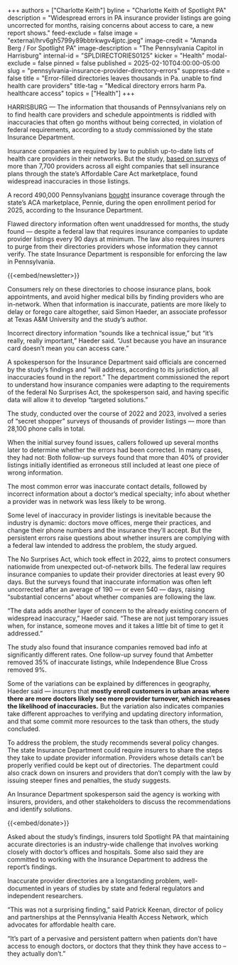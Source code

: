 +++
authors = ["Charlotte Keith"]
byline = "Charlotte Keith of Spotlight PA"
description = "Widespread errors in PA insurance provider listings are going uncorrected for months, raising concerns about access to care, a new report shows."
feed-exclude = false
image = "external/hrv6gh5799y89bbtrkwgv4jptc.jpeg"
image-credit = "Amanda Berg / For Spotlight PA"
image-description = "The Pennsylvania Capitol in Harrisburg"
internal-id = "SPLDIRECTORIES0125"
kicker = "Health"
modal-exclude = false
pinned = false
published = 2025-02-10T04:00:00-05:00
slug = "pennsylvania-insurance-provider-directory-errors"
suppress-date = false
title = "Error-filled directories leaves thousands in Pa. unable to find health care providers"
title-tag = "Medical directory errors harm Pa. healthcare access"
topics = ["Health"]
+++

HARRISBURG — The information that thousands of Pennsylvanians rely on to find health care providers and schedule appointments is riddled with inaccuracies that often go months without being corrected, in violation of federal requirements, according to a study commissioned by the state Insurance Department.

Insurance companies are required by law to publish up-to-date lists of health care providers in their networks. But the study, <a href="https://www.pa.gov/content/dam/copapwp-pagov/en/insurance/documents/public-hearings-outreach-spcl-proj/network-adequacy/provider-directory-inaccuracies-report-extended.pdf">based on surveys</a> of more than 7,700 providers across all eight companies that sell insurance plans through the state’s Affordable Care Act marketplace, found widespread inaccuracies in those listings.

A record 490,000 Pennsylvanians <a href="https://agency.pennie.com/pid-pennie-remind-pennsylvanians-to-explore-health-coverage-options-before-the-january-15-open-enrollment-deadline-2/">bought</a> insurance coverage through the state’s ACA marketplace, Pennie, during the open enrollment period for 2025, according to the Insurance Department.

Flawed directory information often went unaddressed for months, the study found — despite a federal law that requires insurance companies to update provider listings every 90 days at minimum. The law also requires insurers to purge from their directories providers whose information they cannot verify. The state Insurance Department is responsible for enforcing the law in Pennsylvania.

{{<embed/newsletter>}}

Consumers rely on these directories to choose insurance plans, book appointments, and avoid higher medical bills by finding providers who are in-network. When that information is inaccurate, patients are more likely to delay or forego care altogether, said Simon Haeder, an associate professor at Texas A&amp;M University and the study’s author.

Incorrect directory information “sounds like a technical issue,” but “it’s really, really important,” Haeder said. “Just because you have an insurance card doesn’t mean you can access care.”

A spokesperson for the Insurance Department said officials are concerned by the study’s findings and “will address, according to its jurisdiction, all inaccuracies found in the report.” The department commissioned the report to understand how insurance companies were adapting to the requirements of the federal No Surprises Act, the spokesperson said, and having specific data will allow it to develop “targeted solutions.”

The study, conducted over the course of 2022 and 2023, involved a series of “secret shopper” surveys of thousands of provider listings&nbsp;— more than 28,100 phone calls in total.

When the initial survey found issues, callers followed up several months later to determine whether the errors had been corrected. In many cases, they had not: Both follow-up surveys found that more than 40% of provider listings initially identified as erroneous still included at least one piece of wrong information.

The most common error was inaccurate contact details, followed by incorrect information about a doctor’s medical specialty; info about whether a provider was in network was less likely to be wrong.

Some level of inaccuracy in provider listings is inevitable because the industry is dynamic: doctors move offices, merge their practices, and change their phone numbers and the insurance they’ll accept. But the persistent errors raise questions about whether insurers are complying with a federal law intended to address the problem, the study argued.

The No Surprises Act, which took effect in 2022, aims to protect consumers nationwide from unexpected out-of-network bills. The federal law requires insurance companies to update their provider directories at least every 90 days. But the surveys found that inaccurate information was often left uncorrected after an average of 190 — or even 540 — days, raising “substantial concerns” about whether companies are following the law.

“The data adds another layer of concern to the already existing concern of widespread inaccuracy,” Haeder said. “These are not just temporary issues when, for instance, someone moves and it takes a little bit of time to get it addressed.”

The study also found that insurance companies removed bad info at significantly different rates. One follow-up survey found that Ambetter removed 35% of inaccurate listings, while Independence Blue Cross removed 9%.

Some of the variations can be explained by differences in geography, Haeder said — insurers that <strong>mostly enroll customers in urban areas where there are more doctors likely see more provider turnover, which increases the likelihood of inaccuracies.</strong> But the variation also indicates companies take different approaches to verifying and updating directory information, and that some commit more resources to the task than others, the study concluded.

To address the problem, the study recommends several policy changes. The state Insurance Department could require insurers to share the steps they take to update provider information. Providers whose details can’t be properly verified could be kept out of directories. The department could also crack down on insurers and providers that don’t comply with the law by issuing steeper fines and penalties, the study suggests.

An Insurance Department spokesperson said the agency is working with insurers, providers, and other stakeholders to discuss the recommendations and identify solutions.

{{<embed/donate>}}

Asked about the study’s findings, insurers told Spotlight PA that maintaining accurate directories is an industry-wide challenge that involves working closely with doctor’s offices and hospitals. Some also said they are committed to working with the Insurance Department to address the report’s findings.

Inaccurate provider directories are a longstanding problem, well-documented in years of studies by state and federal regulators and independent researchers.

“This was not a surprising finding,” said Patrick Keenan, director of policy and partnerships at the Pennsylvania Health Access Network, which advocates for affordable health care.

“It’s part of a pervasive and persistent pattern when patients don’t have access to enough doctors, or doctors that they think they have access to – they actually don’t.”

